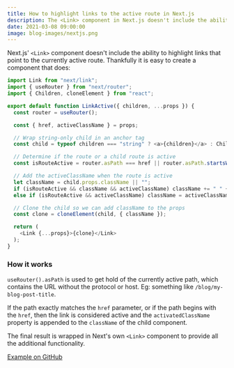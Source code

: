 ```yaml
---
title: How to highlight links to the active route in Next.js
description: The <Link> component in Next.js doesn't include the ability to highlight links that point to the currently active route. Thankfully it is easy to create a component that does.
date: 2021-03-08 09:00:00
image: blog-images/nextjs.png
---
```


Next.js' `<Link>` component doesn't include the ability to highlight links that point to the currently active route. Thankfully it is easy to create a component that does:

```javascript
import Link from "next/link";
import { useRouter } from "next/router";
import { Children, cloneElement } from "react";

export default function LinkActive({ children, ...props }) {
  const router = useRouter();

  const { href, activeClassName } = props;

  // Wrap string-only child in an anchor tag
  const child = typeof children === "string" ? <a>{children}</a> : Children.only(children);

  // Determine if the route or a child route is active
  const isRouteActive = router.asPath === href || router.asPath.startsWith(href + "/");

  // Add the activeClassName when the route is active
  let className = child.props.className || "";
  if (isRouteActive && className && activeClassName) className += " " + activeClassName;
  else if (isRouteActive && activeClassName) className = activeClassName;

  // Clone the child so we can add className to the props
  const clone = cloneElement(child, { className });

  return (
    <Link {...props}>{clone}</Link>
  );
}
```

### How it works
`useRouter().asPath` is used to get hold of the currently active path, which contains the URL without the protocol or host. Eg: something like `/blog/my-blog-post-title`.

If the path exactly matches the `href` parameter, or if the path begins with the `href`, then the link is considered active and the `activatedClassName` property is appended to the
`className` of the child component.

The final result is wrapped in Next's own `<Link>` component to provide all the additional functionality.

[Example on GitHub](https://github.com/richardthombs/nextjs-active-route)

